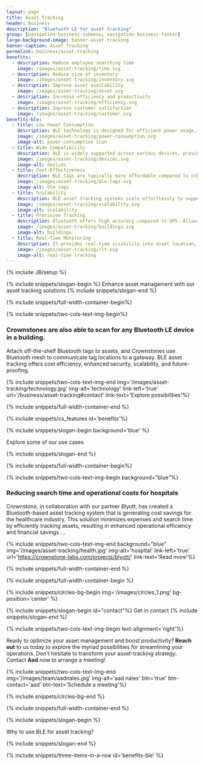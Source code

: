 ```yaml
---
layout: page
title: Asset Tracking
header: Business
description: "Bluetooth LE for asset tracking"
group: [navigation-business-submenu, navigation-business-footer]
large-background-image: banner-asset-tracking
banner-caption: Asset Tracking
permalink: business/asset-tracking
benefits:
  - description: Reduce employee searching time 
    image: /images/asset-tracking/time.svg
  - description: Reduce size of inventory
    image: /images/asset-tracking/inventory.svg
  - description: Improve asset availability
    image: /images/asset-tracking/asset.svg
  - description: Increase efficiency and productivity 
    image: /images/asset-tracking/efficiency.svg
  - description: Improve customer satisfaction
    image: /images/asset-tracking/customer.svg
benefits-ble:
  - title: Low Power Consumption
    description: BLE technology is designed for efficient power usage, enabling prolonged battery life for tracking devices
    image: /images/asset-tracking/power-consumption.svg
    image-alt: power-consumption icon
  - title: Wide Compatibility
    description: BLE is widely supported across various devices, providing seamless connectivity and integration options.
    image: /images/asset-tracking/devices.svg
    image-alt: devices
  - title: Cost-Effectiveness
    description: BLE tags are typically more affordable compared to other tracking technologies
    image: /images/asset-tracking/ble-tags.svg
    image-alt: ble tags
  - title: Scalability
    description: BLE asset tracking systems scale effortlessly to support various assets and devices
    image: /images/asset-tracking/scalability.svg
    image-alt: scalability
  - title: Precision Tracking
    description: Bluetooth offers high accuracy compared to GPS. Allowing to track assets indoors
    image: /images/asset-tracking/buildings.svg
    image-alt: buildings
  - title: Real-Time Monitoring
    description: It provides real-time visibility into asset location, enabling proactive management and enhanced security
    image: /images/asset-tracking/rlt.svg
    image-alt: real-time tracking
---
```



{% include JB/setup %}


{% include snippets/slogan-begin %}
Enhance asset management with our asset tracking solutions
{% include snippets/slogan-end %}

{% include snippets/full-width-container-begin%}

{% include snippets/two-cols-text-img-begin%}

### Crownstones are also able to scan for any Bluetooth LE device in a building. 

Attach off-the-shelf Bluetooth tags to assets, and Crownstones use Bluetooth mesh to communicate tag locations to a gateway. BLE asset tracking offers cost efficiency, enhanced security, scalability, and future-proofing.

{% include snippets/two-cols-text-img-end img='/images/asset-tracking/technology.jpg' img-alt='technology' link-left='true' url='/business/asset-tracking#contact' link-text='Explore possibilities'%}

{% include snippets/full-width-container-end %}


{% include snippets/cs_features id='benefits'%}



{% include snippets/slogan-begin background='blue' %}

Explore some of our use cases

{% include snippets/slogan-end %}



{% include snippets/full-width-container-begin%}

{% include snippets/two-cols-text-img-begin background="blue"%}

### Reducing search time and operational costs for hospitals

Crownstone, in collaboration with our partner Blyott, has created a Bluetooth-based asset tracking system that is generating cost savings for the healthcare industry. This solution minimizes expenses and search time by efficiently tracking assets, resulting in enhanced operational efficiency and financial savings ...

{% include snippets/two-cols-text-img-end background="blue" img='/images/asset-tracking/health.jpg' img-alt='hospital' link-left='true' url='https://crownstone-labs.com/projects/blyott/' link-text='Read more'%}

{% include snippets/full-width-container-end %}



{% include snippets/full-width-container-begin %}

{% include snippets/circles-bg-begin img='/images/circles_1.png' bg-position='center' %}

{% include snippets/slogan-begin id="contact"%}
Get in contact
{% include snippets/slogan-end %}

{% include snippets/two-cols-text-img-begin text-alignment='right'%}

Ready to optimize your asset management and boost productivity? **Reach out** to us today to explore the myriad possibilities for streamlining your operations. Don't hesitate to transform your asset-tracking strategy. Contact **Aad** now to arrange a meeting!

{% include snippets/two-cols-text-img-end img='/images/team/aadnales.jpg' img-alt='aad nales' btn='true' btn-contact='aad' btn-text='Schedule a meeting'%}

{% include snippets/circles-bg-end %}

{% include snippets/full-width-container-end %}



{% include snippets/slogan-begin %}

Why to use BLE for asset tracking?

{% include snippets/slogan-end %}

{% include snippets/three-items-in-a-row id='benefits-ble' %}